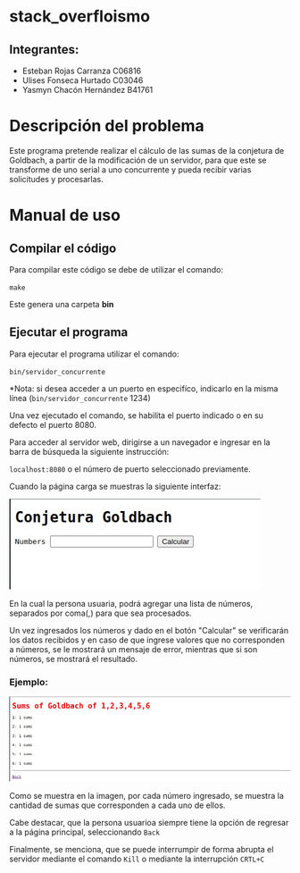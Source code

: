 # stack_overfloismo

## Integrantes:

- Esteban Rojas Carranza C06816
- Ulises Fonseca Hurtado C03046
- Yasmyn Chacón Hernández B41761

# Descripción del problema

Este programa pretende realizar el cálculo de las sumas de la conjetura de Goldbach, a partir de la modificación de un servidor, para que este se transforme de uno serial a uno concurrente y pueda recibir varias solicitudes y procesarlas.

# Manual de uso

## **Compilar el código**

Para compilar este código se debe de utilizar el comando: 

`make`

Este genera una carpeta **bin**

## **Ejecutar el programa**
Para ejecutar el programa utilizar el comando:

`bin/servidor_concurrente`

*Nota: si desea acceder a un puerto en especifíco, indicarlo en la misma línea (`bin/servidor_concurrente` 1234) 

Una vez ejecutado el comando, se habilita el puerto indicado o en su defecto el puerto 8080.

Para acceder al servidor web, dirigirse a un navegador e ingresar en la barra de búsqueda la siguiente instrucción: 

`localhost:8080` o el número de puerto seleccionado previamente.

Cuando la página carga se muestras la siguiente interfaz: 

![DiagramaCompleto](/servidor_concurrente/design/image/paginaPrincipal.jpeg)

En la cual la persona usuaria, podrá agregar una lista de números, separados por coma(,) para que sea procesados.

Un vez ingresados los números y dado en el botón "Calcular" se verificarán los datos recibidos y en caso de que ingrese valores que no corresponden a números, se le mostrará un mensaje de error, mientras que si son números, se mostrará el resultado. 

### **Ejemplo:**

![DiagramaCompleto](/servidor_concurrente/design/image/ejemploAplicacion.jpeg)

Como se muestra en la imagen, por cada número ingresado, se muestra la cantidad de sumas que corresponden a cada uno de ellos. 

Cabe destacar, que la persona usuarioa siempre tiene la opción de regresar a la página principal, seleccionando `Back`

Finalmente, se menciona, que se puede interrumpir de forma abrupta el servidor mediante el comando `Kill` o mediante la interrupción `CRTL+C `
